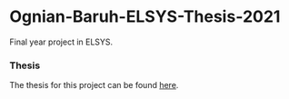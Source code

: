 # Ognian-Baruh-ELSYS-Thesis-2021
Final year project in ELSYS.

### Thesis
The thesis for this project can be found [here](https://github.com/ogi02/Ognian-Baruh-ELSYS-Thesis-2021/blob/main/docs/%D0%9E%D0%B3%D0%BD%D1%8F%D0%BD_%D0%91%D0%B0%D1%80%D1%83%D1%85_%D0%94%D0%BE%D0%BA%D1%83%D0%BC%D0%B5%D0%BD%D1%82%D0%B0%D1%86%D0%B8%D1%8F.pdf).